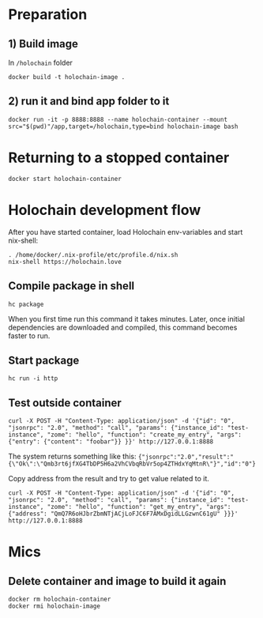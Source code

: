 

# Preparation

## 1) Build image

In `/holochain` folder

```
docker build -t holochain-image .
```
## 2) run it and bind app folder to it

```
docker run -it -p 8888:8888 --name holochain-container --mount src="$(pwd)"/app,target=/holochain,type=bind holochain-image bash
```

# Returning to a stopped container

```
docker start holochain-container
```

# Holochain development flow

After you have started container, load Holochain env-variables and start nix-shell:

```
. /home/docker/.nix-profile/etc/profile.d/nix.sh
nix-shell https://holochain.love
```

## Compile package in shell

```
hc package
```

When you first time run this command it takes minutes. Later, once initial dependencies are downloaded and compiled, this command becomes faster to run.

## Start package

```
hc run -i http
```

## Test outside container

```
curl -X POST -H "Content-Type: application/json" -d '{"id": "0", "jsonrpc": "2.0", "method": "call", "params": {"instance_id": "test-instance", "zome": "hello", "function": "create_my_entry", "args": {"entry": {"content": "foobar"}} }}' http://127.0.0.1:8888
```

The system returns something like this: `{"jsonrpc":"2.0","result":"{\"Ok\":\"Qmb3rt6jfXG4TbDP5H6a2VhCVbqRbVr5op4ZTHdxYqMtnR\"}","id":"0"}`

Copy address from the result and try to get value related to it.

```
curl -X POST -H "Content-Type: application/json" -d '{"id": "0", "jsonrpc": "2.0", "method": "call", "params": {"instance_id": "test-instance", "zome": "hello", "function": "get_my_entry", "args": {"address": "QmQ7R6oHJbrZbmNTjACjLoFJC6F7AMxDgidLLGzwnC61gU" }}}' http://127.0.0.1:8888
```


# Mics

## Delete container and image to build it again

```
docker rm holochain-container 
docker rmi holochain-image
```
